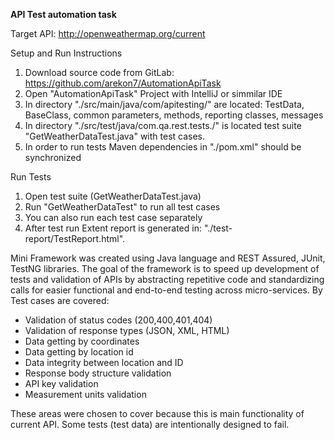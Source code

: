 **API Test automation task**

Target API: http://openweathermap.org/current

Setup and Run Instructions 

1. Download source code from GitLab: https://github.com/arekon7/AutomationApiTask
2. Open "AutomationApiTask" Project with IntelliJ or simmilar IDE
3. In directory "./src/main/java/com/apitesting/" are located: TestData, BaseClass, common parameters, methods, reporting classes, messages
4. In directory "./src/test/java/com.qa.rest.tests./" is located test suite "GetWeatherDataTest.java" with test cases.
5. In order to run tests Maven dependencies in "./pom.xml" should be synchronized 

Run Tests
1. Open test suite (GetWeatherDataTest.java)
2. Run "GetWeatherDataTest" to run all test cases
3. You can also run each test case separately
4. After test run Extent report is generated in: "./test-report/TestReport.html".

Mini Framework was created using Java language and REST Assured, JUnit, TestNG libraries. 
The goal of the framework is to speed up development of tests and validation of APIs by abstracting repetitive code and standardizing calls for easier functional and end-to-end testing across micro-services. 
By Test cases are covered:
* Validation of status codes (200,400,401,404)
* Validation of response types (JSON, XML, HTML) 
* Data getting by coordinates
* Data getting by location id
* Data integrity between location and ID
* Response body structure validation
* API key validation
* Measurement units validation


These areas were chosen to cover because this is main functionality of current API.
Some tests (test data) are intentionally designed to fail.


